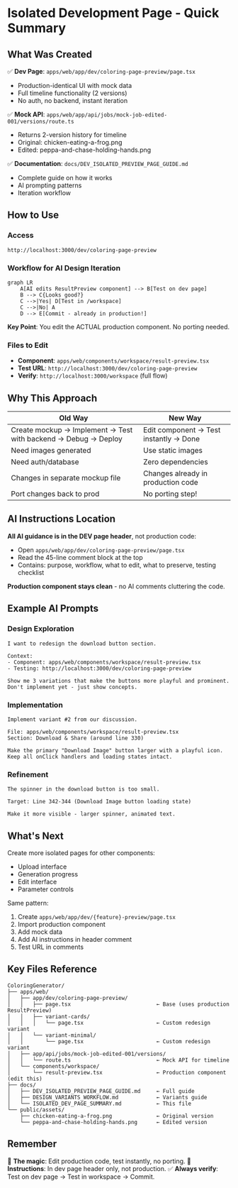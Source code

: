 # Isolated Development Page - Quick Summary

## What Was Created

✅ **Dev Page**: `apps/web/app/dev/coloring-page-preview/page.tsx`
- Production-identical UI with mock data
- Full timeline functionality (2 versions)
- No auth, no backend, instant iteration

✅ **Mock API**: `apps/web/app/api/jobs/mock-job-edited-001/versions/route.ts`
- Returns 2-version history for timeline
- Original: chicken-eating-a-frog.png
- Edited: peppa-and-chase-holding-hands.png

✅ **Documentation**: `docs/DEV_ISOLATED_PREVIEW_PAGE_GUIDE.md`
- Complete guide on how it works
- AI prompting patterns
- Iteration workflow

## How to Use

### Access
```
http://localhost:3000/dev/coloring-page-preview
```

### Workflow for AI Design Iteration

```mermaid
graph LR
    A[AI edits ResultPreview component] --> B[Test on dev page]
    B --> C{Looks good?}
    C -->|Yes| D[Test in /workspace]
    C -->|No| A
    D --> E[Commit - already in production!]
```

**Key Point**: You edit the ACTUAL production component. No porting needed.

### Files to Edit
- **Component**: `apps/web/components/workspace/result-preview.tsx`
- **Test URL**: `http://localhost:3000/dev/coloring-page-preview`
- **Verify**: `http://localhost:3000/workspace` (full flow)

## Why This Approach

| Old Way | New Way |
|---------|---------|
| Create mockup → Implement → Test with backend → Debug → Deploy | Edit component → Test instantly → Done |
| Need images generated | Use static images |
| Need auth/database | Zero dependencies |
| Changes in separate mockup file | Changes already in production code |
| Port changes back to prod | No porting step! |

## AI Instructions Location

**All AI guidance is in the DEV page header**, not production code:
- Open `apps/web/app/dev/coloring-page-preview/page.tsx`
- Read the 45-line comment block at the top
- Contains: purpose, workflow, what to edit, what to preserve, testing checklist

**Production component stays clean** - no AI comments cluttering the code.

## Example AI Prompts

### Design Exploration
```
I want to redesign the download button section.

Context:
- Component: apps/web/components/workspace/result-preview.tsx
- Testing: http://localhost:3000/dev/coloring-page-preview

Show me 3 variations that make the buttons more playful and prominent.
Don't implement yet - just show concepts.
```

### Implementation
```
Implement variant #2 from our discussion.

File: apps/web/components/workspace/result-preview.tsx
Section: Download & Share (around line 330)

Make the primary "Download Image" button larger with a playful icon.
Keep all onClick handlers and loading states intact.
```

### Refinement
```
The spinner in the download button is too small.

Target: Line 342-344 (Download Image button loading state)

Make it more visible - larger spinner, animated text.
```

## What's Next

Create more isolated pages for other components:
- Upload interface
- Generation progress
- Edit interface
- Parameter controls

Same pattern:
1. Create `apps/web/app/dev/{feature}-preview/page.tsx`
2. Import production component
3. Add mock data
4. Add AI instructions in header comment
5. Test URL in comments

## Key Files Reference

```
ColoringGenerator/
├── apps/web/
│   ├── app/dev/coloring-page-preview/
│   │   ├── page.tsx                           ← Base (uses production ResultPreview)
│   │   ├── variant-cards/
│   │   │   └── page.tsx                       ← Custom redesign variant
│   │   └── variant-minimal/
│   │       └── page.tsx                       ← Custom redesign variant
│   ├── app/api/jobs/mock-job-edited-001/versions/
│   │   └── route.ts                           ← Mock API for timeline
│   └── components/workspace/
│       └── result-preview.tsx                 ← Production component (edit this)
├── docs/
│   ├── DEV_ISOLATED_PREVIEW_PAGE_GUIDE.md     ← Full guide
│   ├── DESIGN_VARIANTS_WORKFLOW.md            ← Variants guide
│   └── ISOLATED_DEV_PAGE_SUMMARY.md           ← This file
└── public/assets/
    ├── chicken-eating-a-frog.png              ← Original version
    └── peppa-and-chase-holding-hands.png      ← Edited version
```

## Remember

🎯 **The magic**: Edit production code, test instantly, no porting.
📝 **Instructions**: In dev page header only, not production.
✅ **Always verify**: Test on dev page → Test in workspace → Commit.
